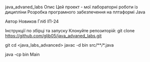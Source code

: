 java_advaned_labs
Опис Цей проект - мої лабораторні роботи із диципліни Розробка програмного забезпечення на плтаформі Java

Автор Новиков Гліб ІП-24

Інструкції по збірці та запуску Клонуйте репозиторій: git clone https://github.com/glib05/java_advaned_labs.git

git cd <java_labs_advanced> javac -d bin src/**/*.java

java -cp bin Main
